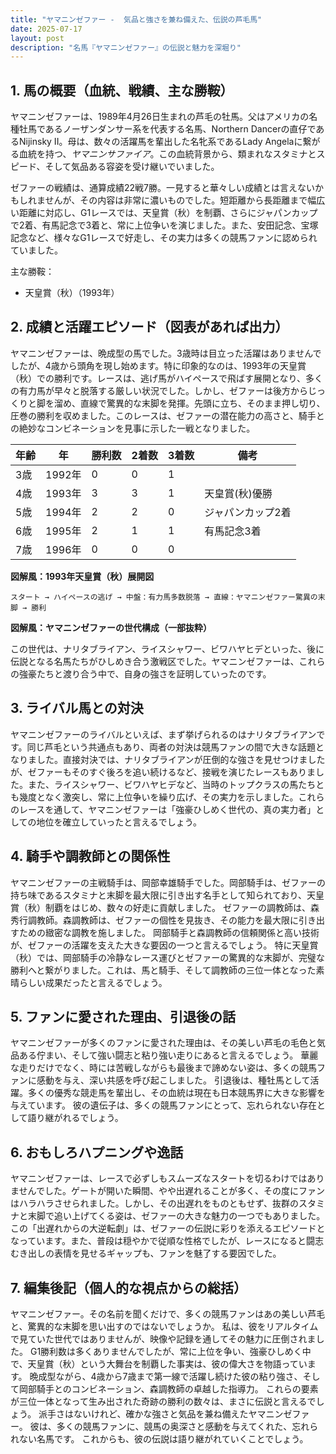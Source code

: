 ```yaml
---
title: "ヤマニンゼファー -  気品と強さを兼ね備えた、伝説の芦毛馬"
date: 2025-07-17
layout: post
description: "名馬『ヤマニンゼファー』の伝説と魅力を深堀り"
---
```


## 1. 馬の概要（血統、戦績、主な勝鞍）

ヤマニンゼファーは、1989年4月26日生まれの芦毛の牡馬。父はアメリカの名種牡馬であるノーザンダンサー系を代表する名馬、Northern Dancerの直仔であるNijinsky II。母は、数々の活躍馬を輩出した名牝系であるLady Angelaに繋がる血統を持つ、*ヤマニンサファイア*。この血統背景から、類まれなスタミナとスピード、そして気品ある容姿を受け継いでいました。

ゼファーの戦績は、通算成績22戦7勝。一見すると華々しい成績とは言えないかもしれませんが、その内容は非常に濃いものでした。短距離から長距離まで幅広い距離に対応し、G1レースでは、天皇賞（秋）を制覇、さらにジャパンカップで2着、有馬記念で3着と、常に上位争いを演じました。また、安田記念、宝塚記念など、様々なG1レースで好走し、その実力は多くの競馬ファンに認められていました。

主な勝鞍：

* 天皇賞（秋）（1993年）


## 2. 成績と活躍エピソード（図表があれば出力）

ヤマニンゼファーは、晩成型の馬でした。3歳時は目立った活躍はありませんでしたが、4歳から頭角を現し始めます。特に印象的なのは、1993年の天皇賞（秋）での勝利です。レースは、逃げ馬がハイペースで飛ばす展開となり、多くの有力馬が早々と脱落する厳しい状況でした。しかし、ゼファーは後方からじっくりと脚を溜め、直線で驚異的な末脚を発揮。先頭に立ち、そのまま押し切り、圧巻の勝利を収めました。このレースは、ゼファーの潜在能力の高さと、騎手との絶妙なコンビネーションを見事に示した一戦となりました。

| 年齢 | 年  | 勝利数 | 2着数 | 3着数 | 備考 |
|---|---|---|---|---|---|
| 3歳 | 1992年 | 0 | 0 | 1 |  |
| 4歳 | 1993年 | 3 | 3 | 1 | 天皇賞(秋)優勝 |
| 5歳 | 1994年 | 2 | 2 | 0 | ジャパンカップ2着 |
| 6歳 | 1995年 | 2 | 1 | 1 | 有馬記念3着 |
| 7歳 | 1996年 | 0 | 0 | 0 |  |


**図解風：1993年天皇賞（秋）展開図**

```
スタート → ハイペースの逃げ → 中盤：有力馬多数脱落 → 直線：ヤマニンゼファー驚異の末脚 → 勝利
```

**図解風：ヤマニンゼファーの世代構成（一部抜粋）**

この世代は、ナリタブライアン、ライスシャワー、ビワハヤヒデといった、後に伝説となる名馬たちがひしめき合う激戦区でした。ヤマニンゼファーは、これらの強豪たちと渡り合う中で、自身の強さを証明していったのです。


## 3. ライバル馬との対決

ヤマニンゼファーのライバルといえば、まず挙げられるのはナリタブライアンです。同じ芦毛という共通点もあり、両者の対決は競馬ファンの間で大きな話題となりました。直接対決では、ナリタブライアンが圧倒的な強さを見せつけましたが、ゼファーもそのすぐ後ろを追い続けるなど、接戦を演じたレースもありました。また、ライスシャワー、ビワハヤヒデなど、当時のトップクラスの馬たちとも幾度となく激突し、常に上位争いを繰り広げ、その実力を示しました。これらのレースを通して、ヤマニンゼファーは「強豪ひしめく世代の、真の実力者」としての地位を確立していったと言えるでしょう。


## 4. 騎手や調教師との関係性

ヤマニンゼファーの主戦騎手は、岡部幸雄騎手でした。岡部騎手は、ゼファーの持ち味であるスタミナと末脚を最大限に引き出す名手として知られており、天皇賞（秋）制覇をはじめ、数々の好走に貢献しました。  ゼファーの調教師は、森秀行調教師。森調教師は、ゼファーの個性を見抜き、その能力を最大限に引き出すための緻密な調教を施しました。  岡部騎手と森調教師の信頼関係と高い技術が、ゼファーの活躍を支えた大きな要因の一つと言えるでしょう。  特に天皇賞（秋）では、岡部騎手の冷静なレース運びとゼファーの驚異的な末脚が、完璧な勝利へと繋がりました。これは、馬と騎手、そして調教師の三位一体となった素晴らしい成果だったと言えるでしょう。


## 5. ファンに愛された理由、引退後の話

ヤマニンゼファーが多くのファンに愛された理由は、その美しい芦毛の毛色と気品ある佇まい、そして強い闘志と粘り強い走りにあると言えるでしょう。  華麗な走りだけでなく、時には苦戦しながらも最後まで諦めない姿は、多くの競馬ファンに感動を与え、深い共感を呼び起こしました。  引退後は、種牡馬として活躍。多くの優秀な競走馬を輩出し、その血統は現在も日本競馬界に大きな影響を与えています。  彼の遺伝子は、多くの競馬ファンにとって、忘れられない存在として語り継がれるでしょう。


## 6. おもしろハプニングや逸話

ヤマニンゼファーは、レースで必ずしもスムーズなスタートを切るわけではありませんでした。ゲートが開いた瞬間、やや出遅れることが多く、その度にファンはハラハラさせられました。しかし、その出遅れをものともせず、抜群のスタミナと末脚で追い上げてくる姿は、ゼファーの大きな魅力の一つでもありました。この「出遅れからの大逆転劇」は、ゼファーの伝説に彩りを添えるエピソードとなっています。また、普段は穏やかで従順な性格でしたが、レースになると闘志むき出しの表情を見せるギャップも、ファンを魅了する要因でした。


## 7. 編集後記（個人的な視点からの総括）

ヤマニンゼファー。その名前を聞くだけで、多くの競馬ファンはあの美しい芦毛と、驚異的な末脚を思い出すのではないでしょうか。  私は、彼をリアルタイムで見ていた世代ではありませんが、映像や記録を通してその魅力に圧倒されました。  G1勝利数は多くありませんでしたが、常に上位を争い、強豪ひしめく中で、天皇賞（秋）という大舞台を制覇した事実は、彼の偉大さを物語っています。  晩成型ながら、4歳から7歳まで第一線で活躍し続けた彼の粘り強さ、そして岡部騎手とのコンビネーション、森調教師の卓越した指導力。  これらの要素が三位一体となって生み出された奇跡の勝利の数々は、まさに伝説と言えるでしょう。  派手さはないけれど、確かな強さと気品を兼ね備えたヤマニンゼファー。  彼は、多くの競馬ファンに、競馬の奥深さと感動を与えてくれた、忘れられない名馬です。  これからも、彼の伝説は語り継がれていくことでしょう。
